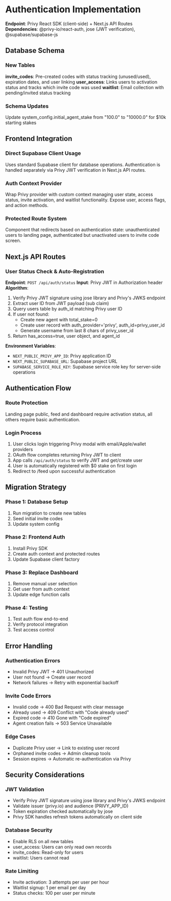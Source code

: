 # Authentication Implementation

**Endpoint**: Privy React SDK (client-side) + Next.js API Routes
**Dependencies**: @privy-io/react-auth, jose (JWT verification), @supabase/supabase-js

## Database Schema

### New Tables
**invite_codes**: Pre-created codes with status tracking (unused/used), expiration dates, and user linking
**user_access**: Links users to activation status and tracks which invite code was used
**waitlist**: Email collection with pending/invited status tracking

### Schema Updates
Update system_config.initial_agent_stake from "100.0" to "10000.0" for $10k starting stakes

## Frontend Integration

### Direct Supabase Client Usage
Uses standard Supabase client for database operations. Authentication is handled separately via Privy JWT verification in Next.js API routes.

### Auth Context Provider
Wrap Privy provider with custom context managing user state, access status, invite activation, and waitlist functionality. Expose user, access flags, and action methods.

### Protected Route System
Component that redirects based on authentication state: unauthenticated users to landing page, authenticated but unactivated users to invite code screen.

## Next.js API Routes

### User Status Check & Auto-Registration
**Endpoint**: `POST /api/auth/status`
**Input**: Privy JWT in Authorization header
**Algorithm**:
1. Verify Privy JWT signature using jose library and Privy's JWKS endpoint
2. Extract user ID from JWT payload (sub claim)
3. Query users table by auth_id matching Privy user ID
4. If user not found:
   - Create new agent with total_stake=0
   - Create user record with auth_provider='privy', auth_id=privy_user_id
   - Generate username from last 8 chars of privy_user_id
5. Return has_access=true, user object, and agent_id

**Environment Variables**:
- `NEXT_PUBLIC_PRIVY_APP_ID`: Privy application ID
- `NEXT_PUBLIC_SUPABASE_URL`: Supabase project URL
- `SUPABASE_SERVICE_ROLE_KEY`: Supabase service role key for server-side operations

## Authentication Flow

### Route Protection
Landing page public, feed and dashboard require activation status, all others require basic authentication.

### Login Process
1. User clicks login triggering Privy modal with email/Apple/wallet providers
2. OAuth flow completes returning Privy JWT to client
3. App calls `/api/auth/status` to verify JWT and get/create user
4. User is automatically registered with $0 stake on first login
5. Redirect to /feed upon successful authentication

## Migration Strategy

### Phase 1: Database Setup
1. Run migration to create new tables
2. Seed initial invite codes
3. Update system config

### Phase 2: Frontend Auth
1. Install Privy SDK
2. Create auth context and protected routes
3. Update Supabase client factory

### Phase 3: Replace Dashboard
1. Remove manual user selection
2. Get user from auth context
3. Update edge function calls

### Phase 4: Testing
1. Test auth flow end-to-end
2. Verify protocol integration
3. Test access control

## Error Handling

### Authentication Errors
- Invalid Privy JWT → 401 Unauthorized
- User not found → Create user record
- Network failures → Retry with exponential backoff

### Invite Code Errors
- Invalid code → 400 Bad Request with clear message
- Already used → 409 Conflict with "Code already used"
- Expired code → 410 Gone with "Code expired"
- Agent creation fails → 503 Service Unavailable

### Edge Cases
- Duplicate Privy user → Link to existing user record
- Orphaned invite codes → Admin cleanup tools
- Session expires → Automatic re-authentication via Privy

## Security Considerations

### JWT Validation
- Verify Privy JWT signature using jose library and Privy's JWKS endpoint
- Validate issuer (privy.io) and audience (PRIVY_APP_ID)
- Token expiration checked automatically by jose
- Privy SDK handles refresh tokens automatically on client side

### Database Security
- Enable RLS on all new tables
- user_access: Users can only read own records
- invite_codes: Read-only for users
- waitlist: Users cannot read

### Rate Limiting
- Invite activation: 3 attempts per user per hour
- Waitlist signup: 1 per email per day
- Status checks: 100 per user per minute